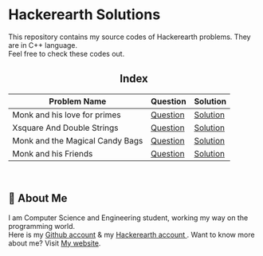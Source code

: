 # Hackerearth Solutions

This repository contains my source codes of Hackerearth problems. They are in C++ language.  
Feel free to check these codes out.

<div align="center">

## Index
 
| Problem Name                 | Question                    |Solution                     |
| -----------------------------|-----------------------------|-----------------------------|
| Monk and his love for primes | [Question](https://www.hackerearth.com/problem/algorithm/monk-and-his-love-for-primes) | [Solution](https://github.com/ShazidMashrafi/Hackerearth-Solutions/blob/main/Monk%20and%20his%20love%20for%20primes/Monk_and_his_love_for_Primes.cpp)
| Xsquare And Double Strings | [Question](https://www.hackerearth.com/practice/data-structures/hash-tables/basics-of-hash-tables/practice-problems/algorithm/xsquare-and-double-strings-1/)| [Solution](https://github.com/ShazidMashrafi/Hackerearth-Solutions/blob/main/Xsquare%20And%20Double%20Strings/Xsquare_And_Double_Strings.cpp)
| Monk and the Magical Candy Bags | [Question](https://www.hackerearth.com/practice/data-structures/trees/heapspriority-queues/practice-problems/algorithm/monk-and-the-magical-candy-bags/) | [Solution](https://github.com/ShazidMashrafi/Hackerearth-Solutions/blob/main/Monk%20and%20the%20Magical%20Candy%20Bags/Monk_and_the_Magical_Candy_Bags.cpp)
| Monk and his Friends | [Question](https://www.hackerearth.com/practice/data-structures/trees/binary-search-tree/practice-problems/algorithm/monk-and-his-friends) | [Solution](https://github.com/ShazidMashrafi/Hackerearth-Solutions/blob/main/Monk%20and%20his%20Friends/Monk_and_his_Friends.cpp)


<br> 
</div>

## 🚀 About Me

I am Computer Science and Engineering student, working my way on the programming world.  
Here is my [Github account](https://github.com/ShazidMashrafi) & my [Hackerearth account ](https://www.hackerearth.com/@shazidmashrafi).
Want to know more about me? Visit [My website](https://shazidmashrafi.com).